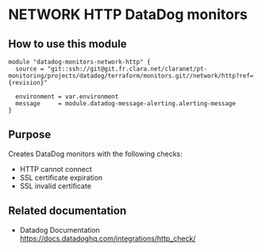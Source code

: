 # NETWORK HTTP DataDog monitors

## How to use this module

```
module "datadog-monitors-network-http" {
  source = "git::ssh://git@git.fr.clara.net/claranet/pt-monitoring/projects/datadog/terraform/monitors.git//network/http?ref={revision}"

  environment = var.environment
  message     = module.datadog-message-alerting.alerting-message
}

```

## Purpose

Creates DataDog monitors with the following checks:

- HTTP cannot connect
- SSL certificate expiration
- SSL invalid certificate


## Related documentation

- Datadog Documentation https://docs.datadoghq.com/integrations/http_check/